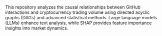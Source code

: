 This repository analyzes the causal relationships between GitHub interactions and cryptocurrency trading volume using directed acyclic graphs (DAGs) and advanced statistical methods. Large language models (LLMs) enhance text analysis, while SHAP provides feature importance insights into market dynamics.

